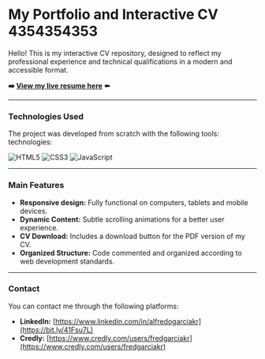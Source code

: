 # My Portfolio and Interactive CV 4354354353

Hello! This is my interactive CV repository, designed to reflect my professional experience and technical qualifications in a modern and accessible format.

**➡️ [View my live resume here](https://MandrakeKFire.github.io/My_Resume/) ⬅️**

---

### Technologies Used

The project was developed from scratch with the following tools: technologies:

![HTML5](https://img.shields.io/badge/html5-%23E34F26.svg?style=for-the-badge&logo=html5&logoColor=white)
![CSS3](https://img.shields.io/badge/css3-%231572B6.svg?style=for-the-badge&logo=css3&logoColor=white)
![JavaScript](https://img.shields.io/badge/javascript-%23323330.svg?style=for-the-badge&logo=javascript&logoColor=%23F7DF1E)

---

### Main Features

* **Responsive design:** Fully functional on computers, tablets and mobile devices.
* **Dynamic Content:** Subtle scrolling animations for a better user experience.
* **CV Download:** Includes a download button for the PDF version of my CV.
* **Organized Structure:** Code commented and organized according to web development standards.

---

### Contact

You can contact me through the following platforms:

* **LinkedIn:** [https://www.linkedin.com/in/alfredogarciakr](https://bit.ly/41Fsu7L)
* **Credly:** [https://www.credly.com/users/fredgarciakr](https://www.credly.com/users/fredgarciakr)
